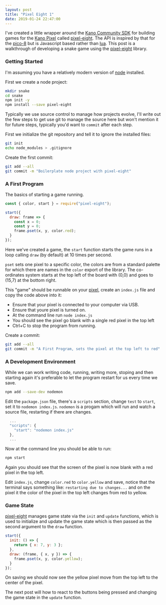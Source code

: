 ```yaml
---
layout: post
title: "Pixel Eight 1"
date: 2019-01-24 22:47:00
---
```


I've created a little wrapper around the [Kano Community SDK][kano-sdk] for building games for the [Kano Pixel][pixel-kit] called [pixel-eight][]. The API is inspired by that for the [pico-8][] but is Javascript based rather than [lua][]. This post is a walkthrough of developing a snake game using the [pixel-eight][] library.

### Getting Started

I'm assuming you have a relatively modern version of [node][] installed.

First we create a node project:

```sh
mkdir snake
cd snake
npm init -y
npm install --save pixel-eight
```

Typically we use source control to manage how projects evolve, I'll write out the few steps to get use git to manage the source here but won't mention it for future steps, typically you'd want to `commit` after each step.

First we initialize the git repository and tell it to ignore the installed files:

```sh
git init
echo node_modules > .gitignore
```

Create the first commit:

```sh
git add --all
git commit -m "Boilerplate node project with pixel-eight"
```

### A First Program

The basics of starting a game running.

```js
const { color, start } = require("pixel-eight");

start({
  draw: frame => {
    const x = 0;
    const y = 0;
    frame.pset(x, y, color.red);
  }
});
```

Here we've created a game, the `start` function starts the game runs in a loop calling `draw` (by default) at 10 times per second.

`pset` sets one pixel to a specific color, the colors are from a standard palette for which there are names in the `color` export of the library. The co-ordinates system starts at the top left of the board with (0,0) and goes to (15,7) at the bottom right.

This "game" should be runnable on your [pixel][pixel-kit], create an `index.js` file and copy the code above into it:

- Ensure that your pixel is connected to your computer via USB.
- Ensure that youre pixel is turned on.
- At the command line run `node index.js`
- You should see the pixel go blank with a single red pixel in the top left
- Ctrl+C to stop the program from running.

Create a commit:

```sh
git add --all
git commit -m "A First Program, sets the pixel at the top left to red"
```

### A Development Environment

While we can work writing code, running, writing more, stoping and then starting again it's preferable to let the program restart for us every time we save.

```sh
npm add --save-dev nodemon
```

Edit the `package.json` file, there's a `scripts` section, change `test` to `start`, set it to `nodemon index.js`. `nodemon` is a progam which will run and watch a source file, restarting if there are changes.

```js
  ...
  "scripts": {
    "start": "nodemon index.js"
  },
  ...
```

Now at the command line you should be able to run:

```sh
npm start
```

Again you should see that the screen of the pixel is now blank with a red pixel in the top left.

Edit `index.js`, change `color.red` to `color.yellow` and save, notice that the terminal says something like: `restarting due to changes...` and on the pixel it the color of the pixel in the top left changes from red to yellow.

### Game State

[pixel-eight][] manages game state via the `init` and `update` functions, which is used to initialize and update the game state which is then passed as the second argument to the `draw` function.

```js
start({
  init: () => {
    return { x: 7, y: 3 };
  },
  draw: (frame, { x, y }) => {
    frame.pset(x, y, color.yellow);
  }
});
```

On saving we should now see the yellow pixel move from the top left to the center of the pixel.

The next post will how to react to the buttons being pressed and changing the game state in the `update` function.

[kano-sdk]: https://github.com/KanoComputing/community-sdk/tree/nodejs
[pixel-kit]: https://kano.me/store/us/products/pixel-kit
[pixel-eight]: https://github.com/thaggie/pixel-eight
[pico-8]: https://www.lexaloffle.com/pico-8.php
[lua]: https://www.lua.org
[node]: https://nodejs.org
